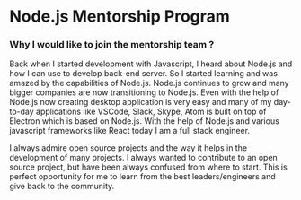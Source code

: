 # Node.js Mentorship Program

### Why I would like to join the mentorship team ?

Back when I started development with Javascript, I heard about Node.js and how I can use to develop back-end server. So I started learning and was amazed by the capabilities of Node.js. Node.js continues to grow and many bigger companies are now transitioning to Node.js. Even with the help of Node.js now creating desktop application is very easy and many of my day-to-day applications like VSCode, Slack, Skype, Atom is built on top of Electron which is based on Node.js. With the help of Node.js and various javascript frameworks like React today I am a full stack engineer.

I always admire open source projects and the way it helps in the development of many projects. I always wanted to contribute to an open source project, but have been always confused from where to start. This is perfect opportunity for me to learn from the best leaders/engineers and give back to the community.